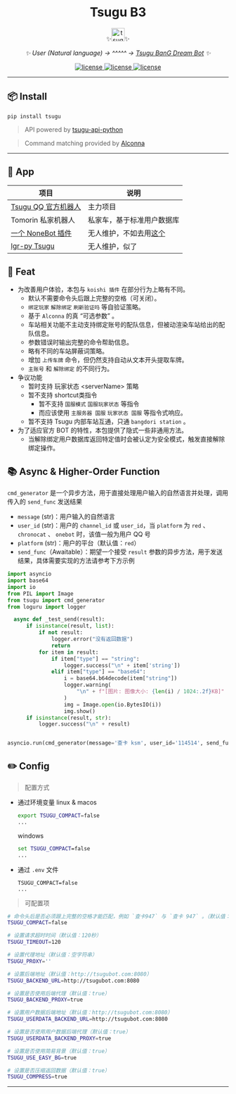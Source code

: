 


<div align="center">


<h1 align="center"> Tsugu B3 </h1>


<div align="center">

</div>

✨<img src="./logo.jpg" width="30" width="30" height="30" alt="tsugu"/>✨



_✨ User (Natural language) -> ^^^^^  -> [Tsugu BanG Dream Bot](https://github.com/Yamamoto-2/tsugu-bangdream-bot?tab=readme-ov-file)  ✨_
</div>

<p align="center">
<a href="https://github.com/Yamamoto-2/tsugu-bangdream-bot">
    <img src="https://img.shields.io/badge/tsugubangdream bot - api-yellow" alt="license">
  </a>

<a href="https://github.com/kumoSleeping/tsugu-python-frontend?tab=MIT-1-ov-file">
    <img src="https://img.shields.io/github/license/kumoSleeping/tsugu-python-frontend" alt="license">
  </a>
<a href="https://pypi.org/project/tsugu/">
    <img src="https://img.shields.io/pypi/v/tsugu.svg" alt="license">
  </a>
</p>

---

## 📦 Install

```shell
pip install tsugu
```

> API powered by  <a href="https://github.com/WindowsSov8forUs/tsugu-api-python?tab=readme-ov-file">tsugu-api-python</a>

> Command matching provided by <a href="https://github.com/ArcletProject/Alconna">Alconna</a>

***

## 🚗 App
| 项目 | 说明 |
| --- | --- |
| [Tsugu QQ 官方机器人](https://bot.q.qq.com/s/b2vuxpu4g?id=102076262) | 主力项目 |
| Tomorin 私家机器人 | 私家车，基于标准用户数据库 |
| [一个 NoneBot 插件](https://github.com/zhaomaoniu/tsugu-bangdream-bot-py) | 无人维护，不如去用[这个](https://github.com/WindowsSov8forUs/nonebot-plugin-tsugu-bangdream-bot) |
|[lgr-py Tsugu](https://github.com/kumoSleeping/lgr-tsugu-py) | 无人维护，似了 |


## 📜 Feat

- 为改善用户体验，本包与 `koishi 插件` 在部分行为上略有不同。
  - 默认不需要命令头后跟上完整的空格（可关闭）。
  - `绑定玩家` `解除绑定` `刷新验证吗` 等自验证策略。
  - 基于 `Alconna` 的真 “可选参数” 。
  - 车站相关功能不主动支持绑定账号的配队信息，但被动渲染车站给出的配队信息。
  - 参数错误时输出完整的命令帮助信息。
  - 略有不同的车站屏蔽词策略。
  - 增加 `上传车牌` 命令，但仍然支持自动从文本开头提取车牌。
  - `主账号` 和 `解除绑定` 的不同行为。
- 争议功能
  - 暂时支持 玩家状态 \<serverName\> 策略
  - 暂不支持 shortcut类指令
    - 暂不支持 `国服模式` `国服玩家状态` 等指令
    - 而应该使用 `主服务器 国服` `玩家状态 国服` 等指令式响应。
  - 暂不支持 Tsugu 内部车站互通，只通 `bangdori station` 。
- 为了适应官方 BOT 的特性，本包提供了隐式一些非通用方法。
  - 当解除绑定用户数据库返回特定值时会被认定为安全模式，触发直接解除绑定操作。



## 📚 Async & Higher-Order Function
`cmd_generator` 是一个异步方法，用于直接处理用户输入的自然语言并处理，调用传入的 `send_func` 发送结果
- `message` (str)：用户输入的自然语言
- `user_id` (str)：用户的 `channel_id` 或 `user_id`，当 `platform` 为 `red` 、 `chronocat` 、 `onebot` 时，该值一般为用户 QQ 号
- `platform` (str)：用户的平台（默认值：`red`）
- `send_func`（Awaitable）：期望一个接受 `result` 参数的异步方法，用于发送结果，具体需要实现的方法请参考下方示例


```python
import asyncio
import base64
import io
from PIL import Image
from tsugu import cmd_generator
from loguru import logger

  async def _test_send(result):
      if isinstance(result, list):
          if not result:
              logger.error("没有返回数据")
              return
          for item in result:
              if item["type"] == "string":
                  logger.success("\n" + item['string'])
              elif item["type"] == "base64":
                  i = base64.b64decode(item["string"])
                  logger.warning(
                      "\n" + f"[图片: 图像大小: {len(i) / 1024:.2f}KB]"
                  )
                  img = Image.open(io.BytesIO(i))
                  img.show()
      if isinstance(result, str):
          logger.success("\n" + result)


asyncio.run(cmd_generator(message='查卡 ksm', user_id='114514', send_func=_test_send))

```

## ✏️ Config

>配置方式

- 通过环境变量
  linux & macos
  ```zsh
  export TSUGU_COMPACT=false
  ...
  ```
  windows
  ```bat
  set TSUGU_COMPACT=false
  ...
  ```

- 通过 `.env` 文件
  ```shell
  TSUGU_COMPACT=false
  ...
  ```

> 可配置项

```zsh
# 命令头后是否必须跟上完整的空格才能匹配，例如 `查卡947` 与 `查卡 947` 。（默认值：false）
TSUGU_COMPACT=false 

# 设置请求超时时间（默认值：120秒）
TSUGU_TIMEOUT=120

# 设置代理地址（默认值：空字符串）
TSUGU_PROXY=''

# 设置后端地址（默认值：http://tsugubot.com:8080）
TSUGU_BACKEND_URL=http://tsugubot.com:8080

# 设置是否使用后端代理（默认值：true）
TSUGU_BACKEND_PROXY=true

# 设置用户数据后端地址（默认值：http://tsugubot.com:8080）
TSUGU_USERDATA_BACKEND_URL=http://tsugubot.com:8080

# 设置是否使用用户数据后端代理（默认值：true）
TSUGU_USERDATA_BACKEND_PROXY=true

# 设置是否使用简易背景（默认值：true）
TSUGU_USE_EASY_BG=true

# 设置是否压缩返回数据（默认值：true）
TSUGU_COMPRESS=true
```


---